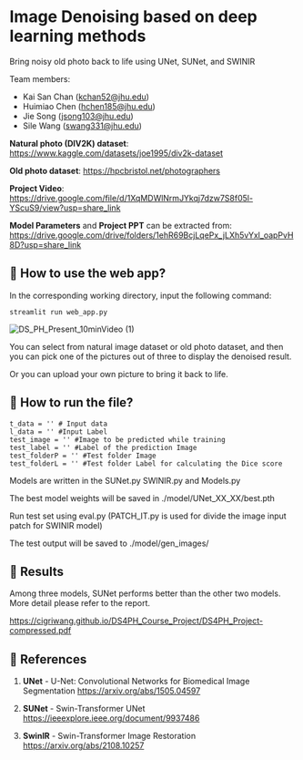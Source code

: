 # Image Denoising based on deep learning methods
 
Bring noisy old photo back to life using UNet, SUNet, and SWINIR

Team members: 

- Kai San Chan (kchan52@jhu.edu)
- Huimiao Chen (hchen185@jhu.edu)
- Jie Song (jsong103@jhu.edu)
- Sile Wang (swang331@jhu.edu)

**Natural photo (DIV2K) dataset**: https://www.kaggle.com/datasets/joe1995/div2k-dataset

**Old photo dataset**: https://hpcbristol.net/photographers

**Project Video**: https://drive.google.com/file/d/1XqMDWlNrmJYkqj7dzw7S8f05l-YScuS9/view?usp=share_link

**Model Parameters** and **Project PPT** can be extracted from: https://drive.google.com/drive/folders/1ehR69BcjLqePx_jLXh5vYxl_oapPvH8D?usp=share_link

## :pushpin: How to use the web app?
In the corresponding working directory, input the following command:

`streamlit run web_app.py`



![DS_PH_Present_10minVideo (1)](https://github.com/CigriWang/DS4PH_Course_Project/assets/114510642/67522bf0-f8e0-44b4-b4a5-6181ee1631a9)



You can select from natural image dataset or old photo dataset, and then you can pick one of the pictures out of three to display the denoised result.

Or you can upload your own picture to bring it back to life.  


## :rocket: How to run the file?

```
t_data = '' # Input data
l_data = '' #Input Label
test_image = '' #Image to be predicted while training
test_label = '' #Label of the prediction Image
test_folderP = '' #Test folder Image
test_folderL = '' #Test folder Label for calculating the Dice score
 ```
Models are written in the SUNet.py SWINIR.py and Models.py

The best model weights will be saved in ./model/UNet_XX_XX/best.pth
 
Run test set using eval.py (PATCH_IT.py is used for divide the image input patch for SWINIR model)

The test output will be saved to ./model/gen_images/

## :round_pushpin: Results

Among three models, SUNet performs better than the other two models. More detail please refer to the report.

https://cigriwang.github.io/DS4PH_Course_Project/DS4PH_Project-compressed.pdf

## :book: References

1) **UNet** - U-Net: Convolutional Networks for Biomedical Image Segmentation
https://arxiv.org/abs/1505.04597

2) **SUNet** - Swin-Transformer UNet 
https://ieeexplore.ieee.org/document/9937486

3) **SwinIR** - Swin-Transformer Image Restoration
https://arxiv.org/abs/2108.10257
